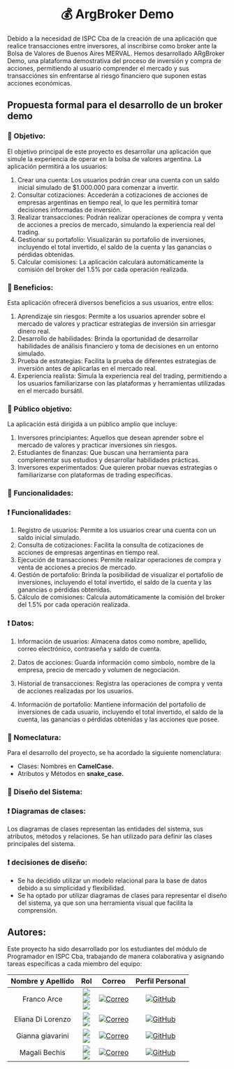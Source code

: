 <h1 align="center"> 💰 ArgBroker Demo</h1>

Debido a la necesidad de ISPC Cba de la creación de una aplicación que realice transacciones entre inversores, al inscribirse como broker ante la Bolsa de Valores de Buenos Aires MERVAL. Hemos desarrollado ARgBroker Demo, una plataforma demostrativa del proceso de inversión y compra de acciones, permitiendo al usuario comprender el mercado y sus transacciónes sin enfrentarse al riesgo financiero que suponen estas acciones económicas.


<h2>Propuesta formal para el desarrollo de un broker demo</h2>
<h3>🚧 Objetivo: </h3>

El objetivo principal de este proyecto es desarrollar una aplicación que simule la experiencia de operar en la bolsa de valores argentina. La aplicación permitirá a los usuarios:

1. Crear una cuenta: Los usuarios podrán crear una cuenta con un saldo inicial simulado de $1.000.000 para comenzar a invertir.
2. Consultar cotizaciones: Accederán a cotizaciones de acciones de empresas argentinas en tiempo real, lo que les permitirá tomar decisiones informadas de inversión.
3. Realizar transacciones: Podrán realizar operaciones de compra y venta de acciones a precios de mercado, simulando la experiencia real del trading.
4. Gestionar su portafolio: Visualizarán su portafolio de inversiones, incluyendo el total invertido, el saldo de la cuenta y las ganancias o pérdidas obtenidas.
5. Calcular comisiones: La aplicación calculará automáticamente la comisión del broker del 1.5% por cada operación realizada.

<h3>🚧 Beneficios:</h3>

Esta aplicación ofrecerá diversos beneficios a sus usuarios, entre ellos:

1. Aprendizaje sin riesgos: Permite a los usuarios aprender sobre el mercado de valores y practicar estrategias de inversión sin arriesgar dinero real.
2. Desarrollo de habilidades: Brinda la oportunidad de desarrollar habilidades de análisis financiero y toma de decisiones en un entorno simulado.
3. Prueba de estrategias: Facilita la prueba de diferentes estrategias de inversión antes de aplicarlas en el mercado real.
4. Experiencia realista: Simula la experiencia real del trading, permitiendo a los usuarios familiarizarse con las plataformas y herramientas utilizadas en el mercado bursátil.

<h3>🚧 Público objetivo:</h3>

La aplicación está dirigida a un público amplio que incluye:

1. Inversores principiantes: Aquellos que desean aprender sobre el mercado de valores y practicar inversiones sin riesgos.
2. Estudiantes de finanzas: Que buscan una herramienta para complementar sus estudios y desarrollar habilidades prácticas.
3. Inversores experimentados: Que quieren probar nuevas estrategias o familiarizarse con plataformas de trading específicas.

<h3>🚧 Funcionalidades:</h3>
<h3>❗ Funcionalidades:</h3>

1. Registro de usuarios: Permite a los usuarios crear una cuenta con un saldo inicial simulado.
2. Consulta de cotizaciones: Facilita la consulta de cotizaciones de acciones de empresas argentinas en tiempo real.
3. Ejecución de transacciones: Permite realizar operaciones de compra y venta de acciones a precios de mercado.
4. Gestión de portafolio: Brinda la posibilidad de visualizar el portafolio de inversiones, incluyendo el total invertido, el saldo de la cuenta y las ganancias o pérdidas obtenidas.
5. Cálculo de comisiones: Calcula automáticamente la comisión del broker del 1.5% por cada operación realizada.

<h3>❗ Datos:</h3>

 1. Información de usuarios: Almacena datos como nombre, apellido, correo electrónico, contraseña y saldo de cuenta.

 2. Datos de acciones: Guarda información como símbolo, nombre de la empresa, precio de mercado y volumen de negociación.
   
 3. Historial de transacciones: Registra las operaciones de compra y venta de acciones realizadas por los usuarios.
   
 4. Información de portafolio: Mantiene información del portafolio de inversiones de cada usuario, incluyendo el total invertido, el saldo de la cuenta, las ganancias o pérdidas obtenidas y las acciones que posee.

<h3>🚧 Nomeclatura:</h3>
Para el desarrollo del proyecto, se ha acordado la siguiente nomenclatura:

- Clases: Nombres en <b>CamelCase.</b>
- Atributos y Métodos en <b>snake_case.</b>

<h3>🚧 Diseño del Sistema:</h3>
<h3>❗ Diagramas de clases:</h3>


Los diagramas de clases representan las entidades del sistema, sus atributos, métodos y relaciones. Se han utilizado para definir las clases principales del sistema.

<h3>❗ decisiones de diseño:</h3>

- Se ha decidido utilizar un modelo relacional para la base de datos debido a su simplicidad y flexibilidad.
- Se ha optado por utilizar diagramas de clases para representar el diseño del sistema, ya que son una herramienta visual que facilita la comprensión.

<h2>Autores:</h2>

Este proyecto ha sido desarrollado por los estudiantes del módulo de Programador en ISPC Cba, trabajando de manera colaborativa y asignando tareas específicas a cada miembro del equipo:

<div align="center"> 
 
|Nombre y Apellido|Rol|Correo|Perfil Personal|
|:---:|:---:|:---:|:---:|
|Franco Arce|![](https://img.shields.io/badge/Coordinador-black?style=for-the-badge) <br> ![](https://img.shields.io/badge/Base%20de%20datos-yellow?style=for-the-badge) <br> ![](https://img.shields.io/badge/Programación-blue?style=for-the-badge)|[![Correo](https://img.shields.io/badge/correo-red?style=for-the-badge&logo=gmail&logoColor=white)](mailto:francogonzaloarce@gmail.com) | [![GitHub](https://img.shields.io/badge/GitHub-black?style=for-the-badge&logo=github&logoColor=white)](https://github.com/Franco-Arce)|
|Eliana Di Lorenzo|![](https://img.shields.io/badge/Coordinador-black?style=for-the-badge) <br> ![](https://img.shields.io/badge/Programación-blue?style=for-the-badge) |[![Correo](https://img.shields.io/badge/correo-red?style=for-the-badge&logo=gmail&logoColor=white)](mailto:dilorenzoeliana@gmail.com) | [![GitHub](https://img.shields.io/badge/GitHub-black?style=for-the-badge&logo=github&logoColor=white)](https://github.com/ElianaDLV)|
|Gianna giavarini|![](https://img.shields.io/badge/Base%20de%20Datos-yellow?style=for-the-badge) <br> ![](https://img.shields.io/badge/Programación-blue?style=for-the-badge)|[![Correo](https://img.shields.io/badge/correo-red?style=for-the-badge&logo=gmail&logoColor=white)](mailto:giannagiavarini@outlook.com) | [![GitHub](https://img.shields.io/badge/GitHub-black?style=for-the-badge&logo=github&logoColor=white)](https://github.com/giannagiava)|
|Magali Bechis|![](https://img.shields.io/badge/Ética-white?style=for-the-badge) <br> ![](https://img.shields.io/badge/Programación-blue?style=for-the-badge)|[![Correo](https://img.shields.io/badge/correo-red?style=for-the-badge&logo=gmail&logoColor=white)](mailto:magalibechis3@gmail.com) | [![GitHub](https://img.shields.io/badge/GitHub-black?style=for-the-badge&logo=github&logoColor=white)](https://github.com/MagaBechis)|



